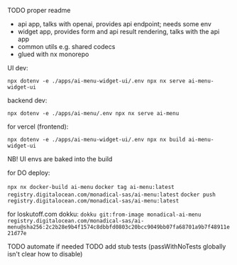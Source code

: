 TODO proper readme

- api app, talks with openai, provides api endpoint; needs some env
- widget app, provides form and api result rendering, talks with the api app
- common utils e.g. shared codecs
- glued with nx monorepo

UI dev:

`npx dotenv -e ./apps/ai-menu-widget-ui/.env npx nx serve ai-menu-widget-ui`

backend dev:

`npx dotenv -e ./apps/ai-menu/.env npx nx serve ai-menu`

for vercel (frontend): 

`npx dotenv -e ./apps/ai-menu-widget-ui/.env npx nx build ai-menu-widget-ui`

NB! UI envs are baked into the build


for DO deploy:

`npx nx docker-build ai-menu`
`docker tag ai-menu:latest registry.digitalocean.com/monadical-sas/ai-menu:latest`
`docker push registry.digitalocean.com/monadical-sas/ai-menu:latest`

for loskutoff.com dokku: `dokku git:from-image monadical-ai-menu registry.digitalocean.com/monadical-sas/ai-menu@sha256:2c2b28e9b4f1574c8dbbfd0803c20bcc9049bb07fa68701a9b7f48911e21d77e`

TODO automate if needed
TODO add stub tests (passWithNoTests globally isn't clear how to disable)
